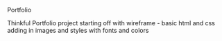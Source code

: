 Portfolio

Thinkful Portfolio project
starting off with wireframe - basic html and css
adding in images and styles with fonts and colors
